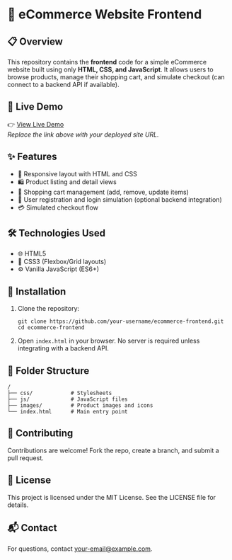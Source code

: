 <!DOCTYPE html>
<html lang="en">
<head>
  <meta charset="UTF-8">
  <title>eCommerce Website Frontend - README</title>
</head>
<body>

  <h1>🛒 eCommerce Website Frontend</h1>

  <h2>📋 Overview</h2>
  <p>
    This repository contains the <strong>frontend</strong> code for a simple eCommerce website built using only 
    <strong>HTML, CSS, and JavaScript</strong>. It allows users to browse products, manage their shopping cart, 
    and simulate checkout (can connect to a backend API if available).
  </p>

  <h2>🔗 Live Demo</h2>
  <p>
    👉 <a href="https://your-demo-url.com" target="_blank">View Live Demo</a><br>
    <em>Replace the link above with your deployed site URL.</em>
  </p>

  <h2>✨ Features</h2>
  <ul>
    <li>📱 Responsive layout with HTML and CSS</li>
    <li>🛍️ Product listing and detail views</li>
    <li>🛒 Shopping cart management (add, remove, update items)</li>
    <li>👤 User registration and login simulation (optional backend integration)</li>
    <li>💳 Simulated checkout flow</li>
  </ul>

  <h2>🛠️ Technologies Used</h2>
  <ul>
    <li>🌐 HTML5</li>
    <li>🎨 CSS3 (Flexbox/Grid layouts)</li>
    <li>⚙️ Vanilla JavaScript (ES6+)</li>
  </ul>

  <h2>🚀 Installation</h2>
  <ol>
    <li>Clone the repository:
      <pre><code>git clone https://github.com/your-username/ecommerce-frontend.git
cd ecommerce-frontend</code></pre>
    </li>
    <li>Open <code>index.html</code> in your browser. No server is required unless integrating with a backend API.</li>
  </ol>

  <h2>📁 Folder Structure</h2>
  <pre><code>/
├── css/            # Stylesheets
├── js/             # JavaScript files
├── images/         # Product images and icons
└── index.html      # Main entry point</code></pre>

  <h2>🤝 Contributing</h2>
  <p>Contributions are welcome! Fork the repo, create a branch, and submit a pull request.</p>

  <h2>📄 License</h2>
  <p>This project is licensed under the MIT License. See the LICENSE file for details.</p>

  <h2>📬 Contact</h2>
  <p>
    For questions, contact <a href="mailto:your-email@example.com">your-email@example.com</a>.
  </p>

</body>
</html>
